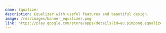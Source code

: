 ```yaml
---
name: Equalizer
description: Equalizer with useful features and beautiful design.
image: /res/images/banner_equalizer.png
link: https://play.google.com/store/apps/details?id=eu.pinpong.equalizer
---
```

